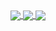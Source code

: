 <a href="https://github.com/swillzy?tab=repositories">
  <img align="center" src="https://github-readme-stats.vercel.app/api/top-langs/?username=swillzy&layout=compact&card_width=1000&theme=buerfy&custom_title=Top%20Languages"/>
</a>


<a href="https://github.com/anuraghazra/github-readme-stats">
  <img align="center" src="https://github-readme-stats.vercel.app/api/pin/?username=anuraghazra&repo=github-readme-stats" />
</a>
<a href="https://github.com/anuraghazra/convoychat">
  <img align="center" src="https://github-readme-stats.vercel.app/api/pin/?username=anuraghazra&repo=convoychat" />
</a>
